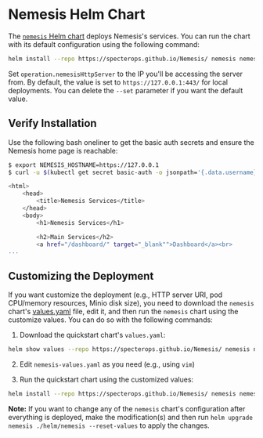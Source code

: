 # Nemesis Helm Chart
The [`nemesis` Helm chart](../helm/nemesis/) deploys Nemesis's services. You can run the chart with its default configuration using the following command:

```bash
helm install --repo https://specterops.github.io/Nemesis/ nemesis nemesis --timeout '45m' --set operation.nemesisHttpServer="https://192.168.6.9:443/"
```

Set `operation.nemesisHttpServer` to the IP you'll be accessing the server from. By default, the value is set to `https://127.0.0.1:443/` for local deployments. You can delete the `--set` parameter if you want the default value.


## Verify Installation

Use the following bash oneliner to get the basic auth secrets and ensure the Nemesis home page is reachable:

```bash
$ export NEMESIS_HOSTNAME=https://127.0.0.1
$ curl -u $(kubectl get secret basic-auth -o jsonpath='{.data.username}' | base64 -d):$(kubectl get secret basic-auth -o jsonpath='{.data.password}' | base64 -d) $NEMESIS_HOSTNAME

<html>
    <head>
        <title>Nemesis Services</title>
    </head>
    <body>
        <h1>Nemesis Services</h1>

        <h2>Main Services</h2>
        <a href="/dashboard/" target="_blank"">Dashboard</a><br>
...
```

## Customizing the Deployment

If you want customize the deployment (e.g., HTTP server URI, pod CPU/memory resources, Minio disk size), you need to download the `nemesis` chart's [values.yaml](../helm/nemesis/values.yaml) file, edit it, and then run the `nemesis` chart using the customize values. You can do so with the following commands:

1. Download the quickstart chart's `values.yaml`:
```bash
helm show values --repo https://specterops.github.io/Nemesis/ nemesis nemesis > nemesis-values.yaml
```

2. Edit `nemesis-values.yaml` as you need (e.g., using `vim`)

3. Run the quickstart chart using the customized values:
```bash
helm install --repo https://specterops.github.io/Nemesis/ nemesis nemesis --timeout '45m' -f nemesis-values.yaml
```

**Note:** If you want to change any of the `nemesis` chart's configuration after everything is deployed, make the modification(s) and then run `helm upgrade nemesis ./helm/nemesis --reset-values` to apply the changes.
